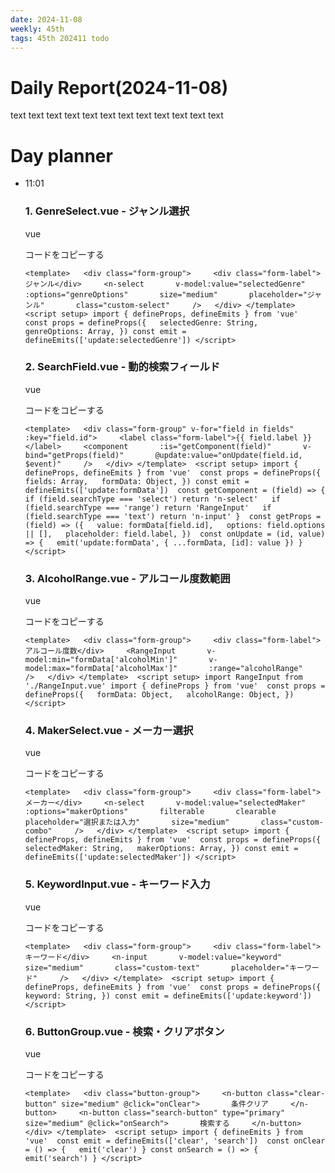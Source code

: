 ```yaml
---
date: 2024-11-08
weekly: 45th
tags: 45th 202411 todo
---
```

# Daily Report(2024-11-08)
text text text text text text text text text text text text
# Day planner

- 11:01 
	### 1. GenreSelect.vue - ジャンル選択
	
	vue
	
	コードをコピーする
	
	`<template>   <div class="form-group">     <div class="form-label">ジャンル</div>     <n-select       v-model:value="selectedGenre"       :options="genreOptions"       size="medium"       placeholder="ジャンル"       class="custom-select"     />   </div> </template>  <script setup> import { defineProps, defineEmits } from 'vue'  const props = defineProps({   selectedGenre: String,   genreOptions: Array, }) const emit = defineEmits(['update:selectedGenre']) </script>`
	
	### 2. SearchField.vue - 動的検索フィールド
	
	vue
	
	コードをコピーする
	
	`<template>   <div class="form-group" v-for="field in fields" :key="field.id">     <label class="form-label">{{ field.label }}</label>     <component       :is="getComponent(field)"       v-bind="getProps(field)"       @update:value="onUpdate(field.id, $event)"     />   </div> </template>  <script setup> import { defineProps, defineEmits } from 'vue'  const props = defineProps({   fields: Array,   formData: Object, }) const emit = defineEmits(['update:formData'])  const getComponent = (field) => {   if (field.searchType === 'select') return 'n-select'   if (field.searchType === 'range') return 'RangeInput'   if (field.searchType === 'text') return 'n-input' }  const getProps = (field) => ({   value: formData[field.id],   options: field.options || [],   placeholder: field.label, })  const onUpdate = (id, value) => {   emit('update:formData', { ...formData, [id]: value }) } </script>`
	
	### 3. AlcoholRange.vue - アルコール度数範囲
	
	vue
	
	コードをコピーする
	
	`<template>   <div class="form-group">     <div class="form-label">アルコール度数</div>     <RangeInput       v-model:min="formData['alcoholMin']"       v-model:max="formData['alcoholMax']"       :range="alcoholRange"     />   </div> </template>  <script setup> import RangeInput from './RangeInput.vue' import { defineProps } from 'vue'  const props = defineProps({   formData: Object,   alcoholRange: Object, }) </script>`
	
	### 4. MakerSelect.vue - メーカー選択
	
	vue
	
	コードをコピーする
	
	`<template>   <div class="form-group">     <div class="form-label">メーカー</div>     <n-select       v-model:value="selectedMaker"       :options="makerOptions"       filterable       clearable       placeholder="選択または入力"       size="medium"       class="custom-combo"     />   </div> </template>  <script setup> import { defineProps, defineEmits } from 'vue'  const props = defineProps({   selectedMaker: String,   makerOptions: Array, }) const emit = defineEmits(['update:selectedMaker']) </script>`
	
	### 5. KeywordInput.vue - キーワード入力
	
	vue
	
	コードをコピーする
	
	`<template>   <div class="form-group">     <div class="form-label">キーワード</div>     <n-input       v-model:value="keyword"       size="medium"       class="custom-text"       placeholder="キーワード"     />   </div> </template>  <script setup> import { defineProps, defineEmits } from 'vue'  const props = defineProps({   keyword: String, }) const emit = defineEmits(['update:keyword']) </script>`
	
	### 6. ButtonGroup.vue - 検索・クリアボタン
	
	vue
	
	コードをコピーする
	
	`<template>   <div class="button-group">     <n-button class="clear-button" size="medium" @click="onClear">       条件クリア     </n-button>     <n-button class="search-button" type="primary" size="medium" @click="onSearch">       検索する     </n-button>   </div> </template>  <script setup> import { defineEmits } from 'vue'  const emit = defineEmits(['clear', 'search'])  const onClear = () => {   emit('clear') } const onSearch = () => {   emit('search') } </script>` 